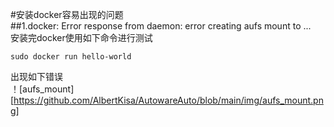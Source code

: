#安装docker容易出现的问题  
##1.docker: Error response from daemon: error creating aufs   mount to ...  
安装完docker使用如下命令进行测试  
```
sudo docker run hello-world
```
出现如下错误  
！[aufs_mount][https://github.com/AlbertKisa/AutowareAuto/blob/main/img/aufs_mount.png]

